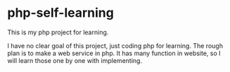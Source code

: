 # php-self-learning
This is my php project for learning.

I have no clear goal of this project, just coding php for learning. The rough plan is to make a web service in php. It has many function in website, so I will learn those one by one with implementing. 
